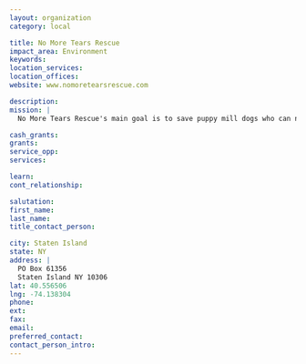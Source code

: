 ```yaml
---
layout: organization
category: local

title: No More Tears Rescue
impact_area: Environment
keywords: 
location_services: 
location_offices: 
website: www.nomoretearsrescue.com

description: 
mission: |
  No More Tears Rescue's main goal is to save puppy mill dogs who can no longer breed for profit. We rescue and rehabilitate these unsocialized dogs and most have numerous medical issues that need attention. Finding their forever homes is not easy and consists of patience, love, and understanding. The end result is rewarding once the dogs learn to trust and give unconditional love for the very first time in their lives. This process costs a lot of money, so any donation made is much appreciated and goes to help save more dogs. 

cash_grants: 
grants: 
service_opp: 
services: 

learn: 
cont_relationship: 

salutation: 
first_name: 
last_name: 
title_contact_person: 

city: Staten Island
state: NY
address: |
  PO Box 61356    
  Staten Island NY 10306
lat: 40.556506
lng: -74.138304
phone: 
ext: 
fax: 
email: 
preferred_contact: 
contact_person_intro: 
---
```

